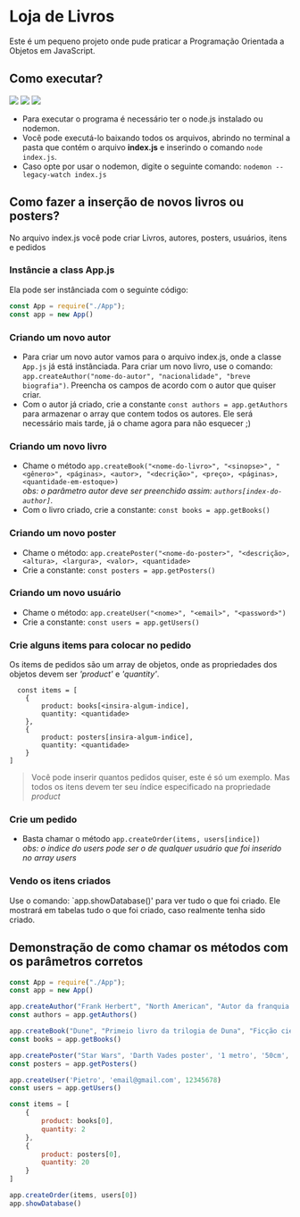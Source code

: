 # Loja de Livros
Este é um pequeno projeto onde pude praticar a Programação Orientada a Objetos em JavaScript. 

## Como executar?
![](https://img.shields.io/badge/node.js-node?style=flat&logo=node.js&labelColor=%23000&color=%2384D82A_)
![](https://img.shields.io/badge/JavaScript-js?style=flat&logo=javascript&labelColor=%23000&color=%23F1CE05)
![](https://img.shields.io/badge/nodemon-js?style=flat&logo=nodemon&labelColor=%23fff&color=%232E2E2D)
+ Para executar o programa é necessário ter o node.js instalado ou nodemon. 
+ Você pode executá-lo baixando todos os arquivos, abrindo no terminal a pasta que contém o arquivo **index.js** e inserindo o comando `node index.js`. 
+ Caso opte por usar o nodemon, digite o seguinte comando: `nodemon --legacy-watch index.js`

## Como fazer a inserção de novos livros ou posters? 
No arquivo index.js você pode criar Livros, autores, posters, usuários, itens e pedidos

### Instâncie a class App.js
Ela pode ser instânciada com o seguinte código: 
```js
const App = require("./App");
const app = new App()
```

### Criando um novo autor
- Para criar um novo autor vamos para o arquivo index.js, onde a classe `App.js` já está instânciada. Para criar um novo livro, use o comando: `app.createAuthor("nome-do-autor", "nacionalidade", "breve biografia")`. Preencha os campos de acordo com o autor que quiser criar. <br>
- Com o autor já criado, crie a constante `const authors = app.getAuthors` para armazenar o array que contem todos os autores. Ele será necessário mais tarde, já o chame agora para não esquecer ;)

### Criando um novo livro
- Chame o método `app.createBook("<nome-do-livro>", "<sinopse>", "<gênero>", <páginas>, <autor>, "<decrição>", <preço>, <páginas>, <quantidade-em-estoque>)`<br>
*obs: o parâmetro autor deve ser preenchido assim: `authors[index-do-author]`.* <br>
- Com o livro criado, crie a constante: `const books = app.getBooks()`

### Criando um novo poster
- Chame o método: `app.createPoster("<nome-do-poster>", "<descrição>, <altura>, <largura>, <valor>, <quantidade>` <br>
- Crie a constante: `const posters = app.getPosters()`

### Criando um novo usuário
- Chame o método: `app.createUser("<nome>", "<email>", "<password>")`
- Crie a constante: `const users = app.getUsers()`

### Crie alguns items para colocar no pedido
Os items de pedidos são um array de objetos, onde as propriedades dos objetos devem ser *'product'* e *'quantity'*.
```
  const items = [
    {
        product: books[<insira-algum-indice],
        quantity: <quantidade>
    },
    {
        product: posters[insira-algum-indice],
        quantity: <quantidade>
    }
]
```
> Você pode inserir quantos pedidos quiser, este é só um exemplo. Mas todos os itens devem ter seu índice especificado na propriedade *product*<br>
### Crie um pedido
- Basta chamar o método `app.createOrder(items, users[indice])` <br>
*obs: o indice do users pode ser o de qualquer usuário que foi inserido no array users*
### Vendo os itens criados
Use o comando: `app.showDatabase()' para ver tudo o que foi criado. Ele mostrará em tabelas tudo o que foi criado, caso realmente tenha sido criado. 

## Demonstração de como chamar os métodos com os parâmetros corretos
```js
const App = require("./App");
const app = new App()

app.createAuthor("Frank Herbert", "North American", "Autor da franquia revolucionária da ficção científica chamada DUNE")
const authors = app.getAuthors()

app.createBook("Dune", "Primeio livro da trilogia de Duna", "Ficção científica e Aventura", "804", authors[0], '...', 300, 40)
const books = app.getBooks()

app.createPoster("Star Wars", 'Darth Vades poster', '1 metro', '50cm', 49.90, 40)
const posters = app.getPosters()

app.createUser('Pietro', 'email@gmail.com', 12345678)
const users = app.getUsers()

const items = [
    {
        product: books[0],
        quantity: 2
    },
    {
        product: posters[0],
        quantity: 20
    }
]

app.createOrder(items, users[0])
app.showDatabase()
```
